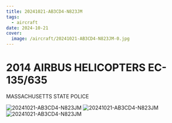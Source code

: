 ```yaml
---
title: 20241021-AB3CD4-N823JM
tags:
  - aircraft
date: 2024-10-21
cover:
  image: /aircraft/20241021-AB3CD4-N823JM-0.jpg
---
```


# 2014 AIRBUS HELICOPTERS EC-135/635

MASSACHUSETTS STATE POLICE

![20241021-AB3CD4-N823JM](/aircraft/20241021-AB3CD4-N823JM-1.jpg)
![20241021-AB3CD4-N823JM](/aircraft/20241021-AB3CD4-N823JM-2.jpg)
![20241021-AB3CD4-N823JM](/aircraft/20241021-AB3CD4-N823JM-3.jpg)